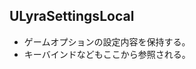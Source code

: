 ## ULyraSettingsLocal

* ゲームオプションの設定内容を保持する。
* キーバインドなどもここから参照される。




<!--- ページ内のリンク --->

<!--- 自前の画像へのリンク --->

<!--- generated --->

